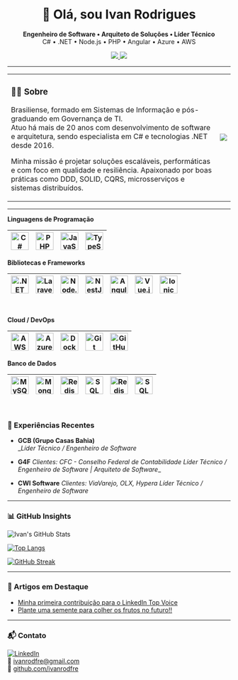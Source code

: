 <h1 align="center">👋 Olá, sou Ivan Rodrigues</h1>
<p align="center">
  <strong>Engenheiro de Software • Arquiteto de Soluções • Líder Técnico</strong><br/>
  C# • .NET • Node.js • PHP • Angular • Azure • AWS 
</p>

<p align="center">
  <a href="https://aws.amazon.com/certification/certified-cloud-practitioner/">
    <img src="https://img.shields.io/badge/AWS_Cloud_Practitioner-232F3E?style=for-the-badge&logo=amazonaws&logoColor=white"/>
  </a>
  <a href="https://learn.microsoft.com/en-us/certifications/azure-fundamentals/">
    <img src="https://img.shields.io/badge/Azure_Fundamentals-0078D4?style=for-the-badge&logo=microsoftazure&logoColor=white"/>
  </a>
</p>

---

<table>
<tr>
<td>

### 👨‍💻 Sobre

Brasiliense, formado em Sistemas de Informação e pós-graduando em Governança de TI.  
Atuo há mais de 20 anos com desenvolvimento de software e arquitetura, sendo especialista em C# e tecnologias .NET desde 2016.

Minha missão é projetar soluções escaláveis, performáticas e com foco em qualidade e resiliência. Apaixonado por boas práticas como DDD, SOLID, CQRS, microsserviços e sistemas distribuídos.

</td>
<td>

<img src= "https://avatars.githubusercontent.com/u/13109432?v=4">
</td>
</tr>
</table>

---

**Linguagens de Programação**

<img src="https://cdn.jsdelivr.net/gh/devicons/devicon/icons/csharp/csharp-original.svg" title="C#" width="40"/>|<img src="https://cdn.jsdelivr.net/gh/devicons/devicon/icons/php/php-original.svg" title="PHP" width="40"/>|<img src="https://cdn.jsdelivr.net/gh/devicons/devicon/icons/javascript/javascript-original.svg" title="JavaScript" width="40"/>|<img src="https://cdn.jsdelivr.net/gh/devicons/devicon/icons/typescript/typescript-original.svg" title="TypeScript" width="40"/>
|--|--|--|--|

**Bibliotecas e Frameworks**

<img src="https://cdn.jsdelivr.net/gh/devicons/devicon/icons/dotnetcore/dotnetcore-original.svg" title=".NET Core" width="40"/>|<img src="https://cdn.jsdelivr.net/gh/devicons/devicon/icons/laravel/laravel-original.svg" title="Laravel" width="40"/>|<img src="https://cdn.jsdelivr.net/gh/devicons/devicon/icons/nodejs/nodejs-original.svg" title="Node.js" width="40"/>|<img src="https://cdn.jsdelivr.net/gh/devicons/devicon/icons/nestjs/nestjs-original.svg" title="NestJS" width="40"/>|<img src="https://cdn.jsdelivr.net/gh/devicons/devicon/icons/angularjs/angularjs-original.svg" title="Angular" width="40"/>|<img src="https://cdn.jsdelivr.net/gh/devicons/devicon/icons/vuejs/vuejs-original.svg" title="Vue.js" width="40"/>|<img src="https://cdn.jsdelivr.net/gh/devicons/devicon/icons/ionic/ionic-original.svg" title="Ionic" width="40"/>
|--|--|--|--|--|--|--|
<br>

**Cloud / DevOps**

<img src="https://cdn.jsdelivr.net/gh/devicons/devicon/icons/amazonwebservices/amazonwebservices-original-wordmark.svg" title="AWS" width="40"/>|<img src="https://cdn.jsdelivr.net/gh/devicons/devicon/icons/azure/azure-original.svg" title="Azure" width="40"/>|<img src="https://cdn.jsdelivr.net/gh/devicons/devicon/icons/docker/docker-original.svg" title="Docker" width="40"/>|<img src="https://cdn.jsdelivr.net/gh/devicons/devicon/icons/git/git-original.svg" title="Git" width="40"/>|<img src="https://cdn.jsdelivr.net/gh/devicons/devicon/icons/github/github-original.svg" title="GitHub" width="40"/>
|--|--|--|--|--|

**Banco de Dados**

<img src="https://cdn.jsdelivr.net/gh/devicons/devicon/icons/mysql/mysql-original.svg" title="MySQL" width="40"/>|<img src="https://cdn.jsdelivr.net/gh/devicons/devicon/icons/mongodb/mongodb-original.svg" title="MongoDB" width="40"/>|<img src="https://cdn.jsdelivr.net/gh/devicons/devicon/icons/redis/redis-original.svg" title="Redis" width="40"/>|<img src="https://cdn.jsdelivr.net/gh/devicons/devicon/icons/sqlite/sqlite-original.svg" title="SQL" width="40"/>|<img src="https://cdn.jsdelivr.net/gh/devicons/devicon/icons/redis/redis-original.svg" title="Redis" width="40"/>|<img src="https://cdn.jsdelivr.net/gh/devicons/devicon/icons/sqlite/sqlite-original.svg" title="SQL" width="40"/><br>
|--|--|--|--|--|--|

<br>


### 💼 Experiências Recentes

- **GCB (Grupo Casas Bahia)**  
  __Líder Técnico / Engenheiro de Software_ 

- **G4F**
  _Clientes: CFC - Conselho Federal de Contabilidade_
  _Líder Técnico / Engenheiro de Software | Arquiteto de Software__

- **CWI Software**
  _Clientes: ViaVarejo, OLX, Hypera_
  _Líder Técnico / Engenheiro de Software_

---

### 📊 GitHub Insights


![Ivan's GitHub Stats](https://SEU_SUBDOMINIO.vercel.app/api?username=ivanrodfre&show_icons=true&count_private=true&include_all_commits=true)

[![Top Langs](https://vercel.com/ivanrodfres-projects.vercel.app/api/top-langs/?username=ivanrodfre&layout=compact&count_private=true)](https://github.com/ivanrodfre)

[![GitHub Streak](https://github-readme-streak-stats.herokuapp.com/?user=ivanrodfre&theme=default)](https://github.com/ivanrodfre)


---

### 📝 Artigos em Destaque

- [Minha primeira contribuição para o LinkedIn Top Voice](https://www.linkedin.com/pulse/minha-primeira-contribui%C3%A7%C3%A3o-para-o-linkedin-top-voice-ivan-rodrigues-xwnie/)
- [Plante uma semente para colher os frutos no futuro!!](https://www.linkedin.com/pulse/plante-uma-semente-para-colher-os-frutos-futuro-ivan-rodrigues/)

---

### 📬 Contato

[![LinkedIn](https://img.shields.io/badge/-ivanrodfre-blue?style=flat&logo=linkedin&logoColor=white)](https://linkedin.com/in/ivanrodfre)  
📧 ivanrodfre@gmail.com  
🔗 [github.com/ivanrodfre](https://github.com/ivanrodfre)
